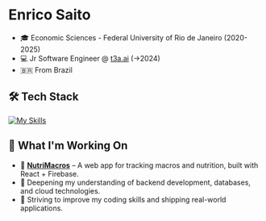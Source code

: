 # Enrico Saito  

- 🎓 Economic Sciences - Federal University of Rio de Janeiro (2020-2025)
- 💻 Jr Software Engineer @ [t3a.ai](https://t3a.ai) (->2024) 
-  🇧🇷 From Brazil 

## 🛠 Tech Stack  

[![My Skills](https://skillicons.dev/icons?i=ts,react,go,tailwind,git,firebase,python)](https://skillicons.dev)


## 🔨 What I'm Working On  

- 🍉 [**NutriMacros**](https://macro-calculator-e0c96.web.app/) – A web app for tracking macros and nutrition, built with React + Firebase.  
- 📖 Deepening my understanding of backend development, databases, and cloud technologies.  
- 🎯 Striving to improve my coding skills and shipping real-world applications.  
